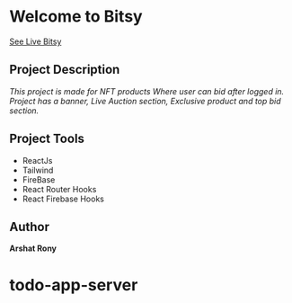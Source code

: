 # Welcome to Bitsy

[See Live Bitsy](https://bits-cf981.web.app)


## Project Description

_This project is made for NFT products Where user can bid after logged in. Project has a banner, Live Auction section, Exclusive product and top bid section._

## Project Tools
* ReactJs
* Tailwind
* FireBase
* React Router Hooks
* React Firebase Hooks

## Author 
__Arshat Rony__


# todo-app-server
